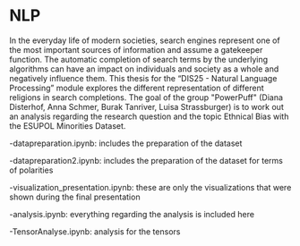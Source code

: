 # NLP

In the everyday life of modern societies, search engines represent one of the most important sources of information and assume a gatekeeper function. 
The automatic completion of search terms by the underlying algorithms can have an impact on individuals and society as a whole and negatively influence them. 
This thesis for the “DIS25 - Natural Language Processing” module explores the different representation of different religions in search completions. 
The goal of the group "PowerPuff" (Diana Disterhof, Anna Schmer, Burak Tanriver, Luisa Strassburger) is to work out an analysis regarding the research question and the topic Ethnical Bias with the ESUPOL Minorities Dataset.

-datapreparation.ipynb: includes the preparation of the dataset

-datapreparation2.ipynb: includes the preparation of the dataset for terms of polarities

-visualization_presentation.ipynb: these are only the visualizations that were shown during the final presentation

-analysis.ipynb: everything regarding the analysis is included here

-TensorAnalyse.ipynb: analysis for the tensors
